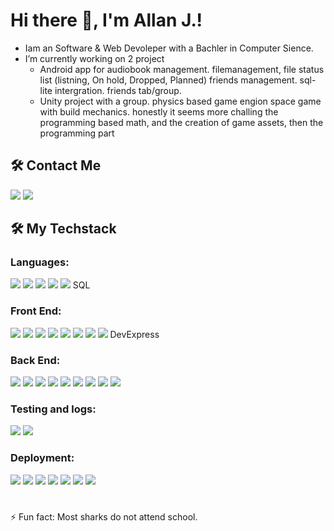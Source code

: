 <h1 align="left">Hi there 👋, I'm Allan J.!</h1>

* Iam an Software & Web Devoleper with a Bachler in Computer Sience.
* I’m currently working on 2 project
  - Android app for audiobook management. 
        filemanagement,
        file status list (listning, On hold, Dropped, Planned)
        friends management.
        sql-lite intergration.
        friends tab/group.
  - Unity project with a group.
        physics based game engion space game with build mechanics.
        honestly it seems more challing the programming based math, 
        and the creation of game assets, then the programming part

<h2 align="left">🛠 Contact Me</h2>
<p align="left">
  <a href="https://linkedin.com/in/allan" target="blank"><img src="https://camo.githubusercontent.com/29ba59dbf61686238096822c7de916a9b41c40bf362b70e7f2c609551ce8f656/68747470733a2f2f696d672e736869656c64732e696f2f62616467652f6c696e6b6564696e2d2532333030373742352e7376673f7374796c653d666f722d7468652d6261646765266c6f676f3d6c696e6b6564696e266c6f676f436f6c6f723d7768697465"/></a>
  <a href="https://discordapp.com/users/263396766274027520" target="blank"><img src="https://camo.githubusercontent.com/bb2913a71d7513370db93a85a313af402b1a41e3ceccb2a87f46847601c05cda/68747470733a2f2f696d672e736869656c64732e696f2f62616467652f446973636f72642d2532333538363546322e7376673f7374796c653d666f722d7468652d6261646765266c6f676f3d646973636f7264266c6f676f436f6c6f723d7768697465"/></a>
</p>

<h2 align="left">🛠 My Techstack</h2>

<h3 align="left">Languages:</h3>
<p align="left">
  <img src="https://camo.githubusercontent.com/4b645f4b9da6e6f8c6d5edc408f4b786805678aaffc90555893cb13f6b726b02/68747470733a2f2f696d672e736869656c64732e696f2f62616467652f632532332d2532333233393132302e7376673f7374796c653d666f722d7468652d6261646765266c6f676f3d637368617270266c6f676f436f6c6f723d7768697465"/>
  <img src="https://camo.githubusercontent.com/b0648ef7a9b6980ea27c1caaeb06d5c8503dbb4f9b4d9d7ca1df60a5edc14340/68747470733a2f2f696d672e736869656c64732e696f2f62616467652f6a6176612d2532334544384230302e7376673f7374796c653d666f722d7468652d6261646765266c6f676f3d6f70656e6a646b266c6f676f436f6c6f723d7768697465"/>
  <img src="https://camo.githubusercontent.com/7214756307a30b95ce076bed73fe2be1414791379b42b5ab183bad795f1fea85/68747470733a2f2f696d672e736869656c64732e696f2f62616467652f7068702d2532333737374242342e7376673f7374796c653d666f722d7468652d6261646765266c6f676f3d706870266c6f676f436f6c6f723d7768697465"/>
  <img src="https://camo.githubusercontent.com/53ec2e58e03ba275d9b3a386abd96a243cf744a1a7121bdf8262fc8ae6ebc335/68747470733a2f2f696d672e736869656c64732e696f2f62616467652f6a6176617363726970742d2532333332333333302e7376673f7374796c653d666f722d7468652d6261646765266c6f676f3d6a617661736372697074266c6f676f436f6c6f723d253233463744463145"/>
  <img src="https://camo.githubusercontent.com/a00920b123df05b3df5e368e509f18bacd65bc5909698fb42be5f35063550f47/68747470733a2f2f696d672e736869656c64732e696f2f62616467652f747970657363726970742d2532333030374143432e7376673f7374796c653d666f722d7468652d6261646765266c6f676f3d74797065736372697074266c6f676f436f6c6f723d7768697465"/>
  SQL
</p>

<h3 align="left">Front End:</h3>
<p align="left">
  <img src="https://camo.githubusercontent.com/07d9c06180c3619870125b8df00178dc032e57dff495f4e5b46b7e8972a850f6/68747470733a2f2f696d672e736869656c64732e696f2f62616467652f626c617a6f722d2532333543324439312e7376673f7374796c653d666f722d7468652d6261646765266c6f676f3d626c617a6f72266c6f676f436f6c6f723d7768697465"/>
  <img src="https://camo.githubusercontent.com/c6a8e6bb10bfad37e21a5f9aa8cc365819a02ef8997972e10a333ed9be5f47e0/68747470733a2f2f696d672e736869656c64732e696f2f62616467652f626f6f7473747261702d2532333835313146412e7376673f7374796c653d666f722d7468652d6261646765266c6f676f3d626f6f747374726170266c6f676f436f6c6f723d7768697465"/>
  <img src="https://camo.githubusercontent.com/1e165277aa448b248cee6746a84cfef71bac08c9811775fd4f348a49757c5d3c/68747470733a2f2f696d672e736869656c64732e696f2f62616467652f62756c6d612d3030443042313f7374796c653d666f722d7468652d6261646765266c6f676f3d62756c6d61266c6f676f436f6c6f723d7768697465"/>
  <img src="https://camo.githubusercontent.com/5e7e215d9ff3a7c2e96d09232c11b2205565c841d1129dd2185ebd967284121f/68747470733a2f2f696d672e736869656c64732e696f2f62616467652f68746d6c352d2532334533344632362e7376673f7374796c653d666f722d7468652d6261646765266c6f676f3d68746d6c35266c6f676f436f6c6f723d7768697465"/>
  <img src="https://camo.githubusercontent.com/6531a4161596e3d9fdab3d0499a7b7ce5c5c8b568be219f3e9707af042e575d2/68747470733a2f2f696d672e736869656c64732e696f2f62616467652f637373332d2532333135373242362e7376673f7374796c653d666f722d7468652d6261646765266c6f676f3d63737333266c6f676f436f6c6f723d7768697465"/>
  <img src="https://camo.githubusercontent.com/1f183f61fae69aa7c959f9442f420320693abbfe563286b0717a86cce062fca8/68747470733a2f2f696d672e736869656c64732e696f2f62616467652f6c61726176656c2d2532334646324432302e7376673f7374796c653d666f722d7468652d6261646765266c6f676f3d6c61726176656c266c6f676f436f6c6f723d7768697465"/>
  <img src="https://camo.githubusercontent.com/3babc94d778f96441b3a66615fb5ee88c6ed04f174ed49b04df92b071a7d0e80/68747470733a2f2f696d672e736869656c64732e696f2f62616467652f72656163742d2532333230323332612e7376673f7374796c653d666f722d7468652d6261646765266c6f676f3d7265616374266c6f676f436f6c6f723d253233363144414642"/>
  <img src="https://camo.githubusercontent.com/0a7c19abdfe9989f7986030d3da4ae8326f27e51db96fe6c1ec8d2d1952bb60d/68747470733a2f2f696d672e736869656c64732e696f2f62616467652f72656163745f6e61746976652d2532333230323332612e7376673f7374796c653d666f722d7468652d6261646765266c6f676f3d7265616374266c6f676f436f6c6f723d253233363144414642"/>
  DevExpress
</p>

<h3 align="left">Back End:</h3>
<p align="left">
  <img src="https://camo.githubusercontent.com/cf1a49b0e15f9c42fc747bf4b105afc42bfd53d27b566a6d32dbc177fedb4af8/68747470733a2f2f696d672e736869656c64732e696f2f62616467652f2e4e45542d3543324439313f7374796c653d666f722d7468652d6261646765266c6f676f3d2e6e6574266c6f676f436f6c6f723d7768697465"/>
  <img src="https://camo.githubusercontent.com/be309da906954c46d820d810729b23bf7245890185653cd4574977860c64c5fe/68747470733a2f2f696d672e736869656c64732e696f2f62616467652f4153502e4e45542d3543324439313f7374796c653d666f722d7468652d6261646765266c6f676f436f6c6f723d7768697465"/>
  <img src="https://camo.githubusercontent.com/962d06ebd5fabc44e392464f770a47947bae95440f3de3a7dbc3701c0b0c089e/68747470733a2f2f696d672e736869656c64732e696f2f62616467652f4d6963726f736f667425323053514c2532305365727665722d4343323932373f7374796c653d666f722d7468652d6261646765266c6f676f3d6d6963726f736f667425323073716c253230736572766572266c6f676f436f6c6f723d7768697465"/>
  <img src="https://camo.githubusercontent.com/2abd83897816f96dc71ab49ddce56ad2ddff696988723e49bc24da72170d1622/68747470733a2f2f696d672e736869656c64732e696f2f62616467652f6d7973716c2d3434373941312e7376673f7374796c653d666f722d7468652d6261646765266c6f676f3d6d7973716c266c6f676f436f6c6f723d7768697465"/>
  <img src="https://camo.githubusercontent.com/34832d20f2587ef5fae771070dc9a55bac4999625ca9fdd4a0ceb44ab17d3ed1/68747470733a2f2f696d672e736869656c64732e696f2f62616467652f73716c6974652d2532333037343035652e7376673f7374796c653d666f722d7468652d6261646765266c6f676f3d73716c697465266c6f676f436f6c6f723d7768697465"/>
  <img src="https://camo.githubusercontent.com/bf590679058d9d1074a82721726ea4a5bf048b4b8cce82d01ba8ca32585e0298/68747470733a2f2f696d672e736869656c64732e696f2f62616467652f706f7374677265732d2532333331363139322e7376673f7374796c653d666f722d7468652d6261646765266c6f676f3d706f737467726573716c266c6f676f436f6c6f723d7768697465"/>
  <img src="https://camo.githubusercontent.com/aac74ca85b21ed1ff4fa88dda8712fce9cddbf786bdf807231e6179f70003ac5/68747470733a2f2f696d672e736869656c64732e696f2f62616467652f4a57542d626c61636b3f7374796c653d666f722d7468652d6261646765266c6f676f3d4a534f4e253230776562253230746f6b656e73"/>
  <img src="https://camo.githubusercontent.com/78caa1dc9776545253b01cc6c30916af1f302888a8d1af426abe448f45a72853/68747470733a2f2f696d672e736869656c64732e696f2f62616467652f616e64726f696425323073747564696f2d3334366163313f7374796c653d666f722d7468652d6261646765266c6f676f3d616e64726f696425323073747564696f266c6f676f436f6c6f723d7768697465"/>
  <img 
src="https://camo.githubusercontent.com/7280f0aec882730a9dfa3f75c20673228853a566d4844f7a46811fd9976c0110/68747470733a2f2f696d672e736869656c64732e696f2f62616467652f7261626269746d712d4646363630303f7374796c653d666f722d7468652d6261646765266c6f676f3d7261626269746d71266c6f676f436f6c6f723d7768697465"/>
</p>

<h3 align="left">Testing and logs:</h3>
<p align="left">
  <img src="https://camo.githubusercontent.com/8bc77ae2c6ec0a97c7692ec54d53c49d3c4637e9c64ee63f7b45cf14a50e8177/68747470733a2f2f696d672e736869656c64732e696f2f62616467652f506f73746d616e2d4646364333373f7374796c653d666f722d7468652d6261646765266c6f676f3d706f73746d616e266c6f676f436f6c6f723d7768697465"/>
  <img src="https://camo.githubusercontent.com/cabbb805af86c2a6cc1228fd306c2b678a0e4295fbdeb11f344fe35b488bc1ec/68747470733a2f2f696d672e736869656c64732e696f2f62616467652f2d537761676765722d253233436c6f6a7572653f7374796c653d666f722d7468652d6261646765266c6f676f3d73776167676572266c6f676f436f6c6f723d7768697465"/>
</p>

<h3 align="left">Deployment:</h3>
<p align="left">
  <img src="https://camo.githubusercontent.com/410d86e43f847d3f6e3027fa6f0c2fb7641d893fa601d863a943eac968c41890/68747470733a2f2f696d672e736869656c64732e696f2f62616467652f6769746875622d2532333132313031312e7376673f7374796c653d666f722d7468652d6261646765266c6f676f3d676974687562266c6f676f436f6c6f723d7768697465"/>
  <img src="https://camo.githubusercontent.com/adb6b0fd65915500db1990b429a1bfba395dd146324016fb6b192d150fa4daa3/68747470733a2f2f696d672e736869656c64732e696f2f62616467652f6769746c61622d2532333138313731372e7376673f7374796c653d666f722d7468652d6261646765266c6f676f3d6769746c6162266c6f676f436f6c6f723d7768697465"/>
  <img src="https://camo.githubusercontent.com/8396abd667a0eca7d28cdb29ec63b6bf29a7854c7c3d467e6ece648c7e9b81e1/68747470733a2f2f696d672e736869656c64732e696f2f62616467652f646f636b65722d2532333064623765642e7376673f7374796c653d666f722d7468652d6261646765266c6f676f3d646f636b6572266c6f676f436f6c6f723d7768697465"/>
  <img src="https://camo.githubusercontent.com/65a2a32964c170e45a3748486b64c3cae8fceda3555e02478a0253126f90e85a/68747470733a2f2f696d672e736869656c64732e696f2f62616467652f617a7572652d2532333030373243362e7376673f7374796c653d666f722d7468652d6261646765266c6f676f3d6d6963726f736f6674617a757265266c6f676f436f6c6f723d7768697465"/>
  <img src="https://camo.githubusercontent.com/0adf4d855400cf3fe5a37945fd8e769dfd1351b3d06eb7a3c4f4b313d8eb9262/68747470733a2f2f696d672e736869656c64732e696f2f62616467652f417a7572655f4465764f70732d3030373844373f7374796c653d666f722d7468652d6261646765266c6f676f3d617a7572652d6465766f7073266c6f676f436f6c6f723d7768697465"/>
  <img src="https://camo.githubusercontent.com/6a95e7b7a7bb14703ffacf909ac5c6191ce59534648f8b71541f84ad561bbdf5/68747470733a2f2f696d672e736869656c64732e696f2f62616467652f506f7765725368656c6c2d2532333533393146452e7376673f7374796c653d666f722d7468652d6261646765266c6f676f3d706f7765727368656c6c266c6f676f436f6c6f723d7768697465"/>
  <img src="https://camo.githubusercontent.com/b1148630e3728ffb774987b47193e6f82887f7027b0f5844f541ccc5672a7ce3/68747470733a2f2f696d672e736869656c64732e696f2f62616467652f756e6974792d2532333030303030302e7376673f7374796c653d666f722d7468652d6261646765266c6f676f3d756e697479266c6f676f436f6c6f723d7768697465"/>
</p>

<h1></h1>

⚡ Fun fact: Most sharks do not attend school.


